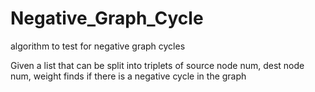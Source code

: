 # Negative_Graph_Cycle
algorithm to test for negative graph cycles

Given a list that can be split into triplets of 
source node num, dest node num, weight
finds if there is a negative cycle in the graph
